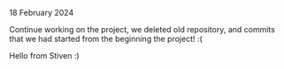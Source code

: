 18 February 2024

Continue working on the project, we deleted old repository, and commits that we had started from the beginning the project! :(

Hello from Stiven :)
